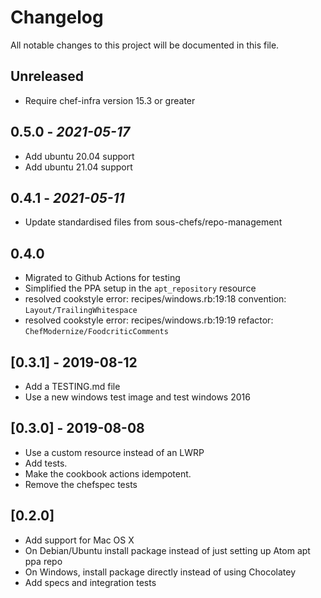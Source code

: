 # Changelog

All notable changes to this project will be documented in this file.

## Unreleased

- Require chef-infra version 15.3 or greater

## 0.5.0 - *2021-05-17*

- Add ubuntu 20.04 support
- Add ubuntu 21.04 support

## 0.4.1 - *2021-05-11*

- Update standardised files from sous-chefs/repo-management

## 0.4.0

- Migrated to Github Actions for testing
- Simplified the PPA setup in the `apt_repository` resource
- resolved cookstyle error: recipes/windows.rb:19:18 convention: `Layout/TrailingWhitespace`
- resolved cookstyle error: recipes/windows.rb:19:19 refactor: `ChefModernize/FoodcriticComments`

## [0.3.1] - 2019-08-12

- Add a TESTING.md file
- Use a new windows test image and test windows 2016

## [0.3.0] - 2019-08-08

- Use a custom resource instead of an LWRP
- Add tests.
- Make the cookbook actions idempotent.
- Remove the chefspec tests

## [0.2.0]

- Add support for Mac OS X
- On Debian/Ubuntu install package instead of just setting up Atom apt ppa repo
- On Windows, install package directly instead of using Chocolatey
- Add specs and integration tests

